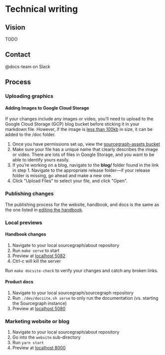 # Technical writing

## Vision

TODO

## Contact

@docs-team on Slack

## Process

### Uploading graphics

#### Adding Images to Google Cloud Storage

If your changes include any images or video, you’ll need to upload to the Google Cloud Storage (GCP) blog bucket before sticking it in your markdown file. However, if the image is [less than 100kb](https://sourcegraph.com/github.com/sourcegraph/sourcegraph/-/blob/doc/dev/documentation.md#adding-images-to-the-documentation) in size, it can be added to the /doc folder.

1. Once you have permissions set up, view the [sourcegraph-assets bucket](https://console.cloud.google.com/storage/browser/sourcegraph-assets/?project=sourcegraph-de&folder=true&organizationId=true_)
1. Make sure your file has a unique name that clearly describes the image or video. There are lots of files in Google Storage, and you want to be able to identify yours easily.
1. If you’re working on a blog, navigate to the **blog/** folder found in the link in step 1. Navigate to the appropriate release folder—if your release folder is missing, go ahead and make a new one.
1. Click "Upload Files" to select your file, and click "Open".

### Publishing changes

The publishing process for the website, handbook, and docs is the same as the one listed in [editing the handbook](../../../../handbook/editing/index.md).

### Local previews

#### Handbook changes

1. Navigate to your local sourcegraph/about repository
1. Run `make serve` to start
1. Preview at [localhost 5082](http://localhost:5082/)
1. Ctrl-c will kill the server

Run `make docsite-check` to verify your changes and catch any broken links.

#### Product docs

1. Navigate to your local sourcegraph/sourcegraph repository
1. Run `./dev/docsite.sh serve` to only run the documentation (vs. starting the Sourcegraph instance)
1. Preview at [localhost 5080](http://localhost:5080/)

### Marketing website or blog

1. Navigate to your local sourcegraph/about repository
1. Go into the `website` sub-directory
1. Run `yarn start`
1. Preview at [localhost 8000](http://localhost:8000/)
